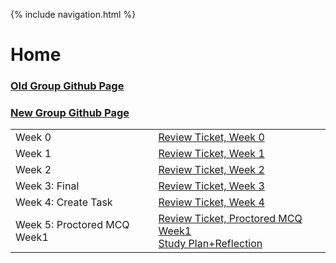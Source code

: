 {% include navigation.html %}

# Home

### [Old Group Github Page](https://kamryns.github.io/curly-cupboard/)
### [New Group Github Page](https://github.com/kamryns/curlycupboard3.0)

<table>
<tr>
<td>Week 0</td>
<td> 
  <a href="https://github.com/kamryns/curly-cupboard/issues/13">Review Ticket, Week 0</a>
</td>
</tr>

<tr>
<td>Week 1</td>
<td>  
<a href="https://github.com/kamryns/curly-cupboard/issues/28" target="_blank">Review Ticket, Week 1</a>

<tr>
<td>Week 2</td>
<td>  
<a href="https://github.com/kamryns/curly-cupboard/issues/30" target="_blank">Review Ticket, Week 2</a>

<tr>
<td>Week 3: Final</td>
<td>  
<a href="https://github.com/kamryns/curly-cupboard/issues/31" target="_blank">Review Ticket, Week 3</a>

<tr>
<td>Week 4: Create Task</td>
<td>  
<a href="https://github.com/SreejaVad/curly-spatula/issues/2">Review Ticket, Week 4</a>

<tr>
<td>Week 5: Proctored MCQ Week1</td>
<td>  
<a href="https://github.com/SreejaVad/curly-spatula/issues/3" target="_blank">Review Ticket, Proctored MCQ Week1</a>
<br><a href="https://github.com/SreejaVad/curly-spatula/issues/1" target="_blank">Study Plan+Reflection</a></br>


</td>
</tr>

</table>